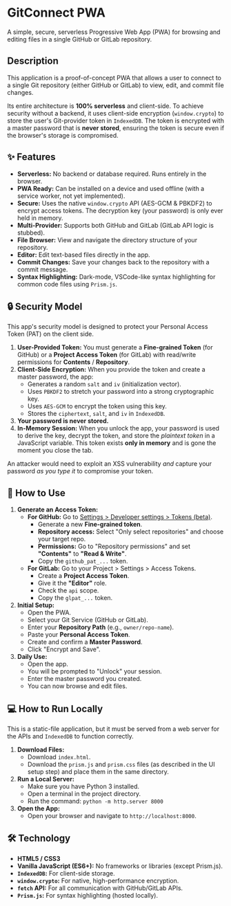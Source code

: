 # GitConnect PWA

A simple, secure, serverless Progressive Web App (PWA) for browsing and editing files in a single GitHub or GitLab repository.

## Description

This application is a proof-of-concept PWA that allows a user to connect to a single Git repository (either GitHub or GitLab) to view, edit, and commit file changes.

Its entire architecture is **100% serverless** and client-side. To achieve security without a backend, it uses client-side encryption (`window.crypto`) to store the user's Git-provider token in `IndexedDB`. The token is encrypted with a master password that is **never stored**, ensuring the token is secure even if the browser's storage is compromised.

## ✨ Features

* **Serverless:** No backend or database required. Runs entirely in the browser.
* **PWA Ready:** Can be installed on a device and used offline (with a service worker, not yet implemented).
* **Secure:** Uses the native `window.crypto` API (AES-GCM & PBKDF2) to encrypt access tokens. The decryption key (your password) is only ever held in memory.
* **Multi-Provider:** Supports both GitHub and GitLab (GitLab API logic is stubbed).
* **File Browser:** View and navigate the directory structure of your repository.
* **Editor:** Edit text-based files directly in the app.
* **Commit Changes:** Save your changes back to the repository with a commit message.
* **Syntax Highlighting:** Dark-mode, VSCode-like syntax highlighting for common code files using `Prism.js`.

## 🔒 Security Model

This app's security model is designed to protect your Personal Access Token (PAT) on the client side.

1.  **User-Provided Token:** You must generate a **Fine-grained Token** (for GitHub) or a **Project Access Token** (for GitLab) with read/write permissions for **Contents** / **Repository**.
2.  **Client-Side Encryption:** When you provide the token and create a master password, the app:
    * Generates a random `salt` and `iv` (initialization vector).
    * Uses `PBKDF2` to stretch your password into a strong cryptographic key.
    * Uses `AES-GCM` to encrypt the token using this key.
    * Stores the `ciphertext`, `salt`, and `iv` in `IndexedDB`.
3.  **Your password is never stored.**
4.  **In-Memory Session:** When you unlock the app, your password is used to derive the key, decrypt the token, and store the *plaintext token* in a JavaScript variable. This token exists **only in memory** and is gone the moment you close the tab.

An attacker would need to exploit an XSS vulnerability *and* capture your password *as you type it* to compromise your token.

## 🚀 How to Use

1.  **Generate an Access Token:**
    * **For GitHub:** Go to [Settings > Developer settings > Tokens (beta)](https://github.com/settings/tokens?type=beta).
        * Generate a new **Fine-grained token**.
        * **Repository access:** Select "Only select repositories" and choose your target repo.
        * **Permissions:** Go to "Repository permissions" and set **"Contents"** to **"Read & Write"**.
        * Copy the `github_pat_...` token.
    * **For GitLab:** Go to your Project > Settings > Access Tokens.
        * Create a **Project Access Token**.
        * Give it the **"Editor"** role.
        * Check the `api` scope.
        * Copy the `glpat_...` token.
2.  **Initial Setup:**
    * Open the PWA.
    * Select your Git Service (GitHub or GitLab).
    * Enter your **Repository Path** (e.g., `owner/repo-name`).
    * Paste your **Personal Access Token**.
    * Create and confirm a **Master Password**.
    * Click "Encrypt and Save".
3.  **Daily Use:**
    * Open the app.
    * You will be prompted to "Unlock" your session.
    * Enter the master password you created.
    * You can now browse and edit files.

## 💻 How to Run Locally

This is a static-file application, but it must be served from a web server for the APIs and `IndexedDB` to function correctly.

1.  **Download Files:**
    * Download `index.html`.
    * Download the `prism.js` and `prism.css` files (as described in the UI setup step) and place them in the same directory.
2.  **Run a Local Server:**
    * Make sure you have Python 3 installed.
    * Open a terminal in the project directory.
    * Run the command: `python -m http.server 8000`
3.  **Open the App:**
    * Open your browser and navigate to `http://localhost:8000`.

## 🛠️ Technology

* **HTML5 / CSS3**
* **Vanilla JavaScript (ES6+):** No frameworks or libraries (except Prism.js).
* **`IndexedDB`:** For client-side storage.
* **`window.crypto`:** For native, high-performance encryption.
* **`fetch` API:** For all communication with GitHub/GitLab APIs.
* **`Prism.js`:** For syntax highlighting (hosted locally).
